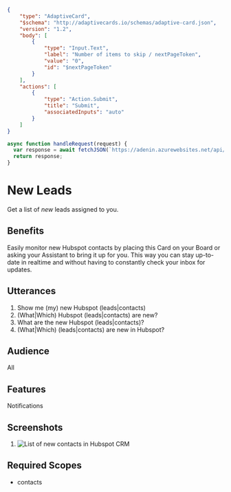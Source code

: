 ```json adaptive-form {"run_on_load":true}
{
    "type": "AdaptiveCard",
    "$schema": "http://adaptivecards.io/schemas/adaptive-card.json",
    "version": "1.2",
    "body": [
        {
            "type": "Input.Text",
            "label": "Number of items to skip / nextPageToken",
            "value": "0",
            "id": "$nextPageToken"
        }
    ],
    "actions": [
        {
            "type": "Action.Submit",
            "title": "Submit",
            "associatedInputs": "auto"
        }
    ]
}
```
```javascript worker
async function handleRequest(request) {
  var response = await fetchJSON(`https://adenin.azurewebsites.net/api/gateway/collection-hubspot/leads-new`); 
  return response;
}
```
# New Leads

Get a list of *new* leads assigned to you.

## Benefits

Easily monitor new Hubspot contacts by placing this Card on your Board or asking your Assistant to bring it up for you. This way you can stay up-to-date in realtime and without having to constantly check your inbox for updates.

## Utterances

1. Show me (my) new Hubspot (leads|contacts)
2. (What|Which) Hubspot (leads|contacts) are new?
3. What are the new Hubspot (leads|contacts)?
4. (What|Which) (leads|contacts) are new in Hubspot?

## Audience

All

## Features

Notifications

## Screenshots

1. ![List of new contacts in Hubspot CRM](https://www.adenin.com/assets/images/wp-images/2020/07/Hubspot-New-Leads-l.png)

## Required Scopes

+ contacts
